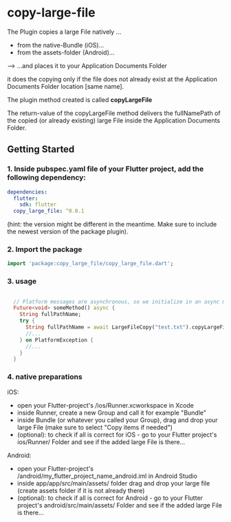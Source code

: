 # copy-large-file

The Plugin copies a large File natively ...
- from the native-Bundle (iOS)...
- from the assets-folder (Android)...

--> ...and places it to your Application Documents Folder

it does the copying only if the file does not already exist at the Application Documents Folder location [same name].

The plugin method created is called **copyLargeFile**

The return-value of the copyLargeFile method delivers the fullNamePath of the copied (or already existing) large File inside the Application Documents Folder.

## Getting Started

### 1. Inside pubspec.yaml file of your Flutter project, add the following dependency:

```yaml
dependencies:
  flutter:
    sdk: flutter
  copy_large_file: ^0.0.1
```
(hint: the version might be different in the meantime. Make sure to include the newest version of the package plugin).

### 2. Import the package

```dart
import 'package:copy_large_file/copy_large_file.dart';
```

### 3. usage

```dart

  // Platform messages are asynchronous, so we initialize in an async method.
  Future<void> someMethod() async {
    String fullPathName;
    try {
      String fullPathName = await LargeFileCopy("test.txt").copyLargeFile;
      //...
    } on PlatformException {
      //...
    }
  }
```

### 4. native preparations

iOS:
- open your Flutter-project's /ios/Runner.xcworkspace in Xcode
- inside Runner, create a new Group and call it for example "Bundle"
- inside Bundle (or whatever you called your Group), drag and drop your large File (make sure to select "Copy items if needed")
- (optional): to check if all is correct for iOS - go to your Flutter project's ios/Runner/ Folder and see if the added large File is there...

Android:

- open your Flutter-project's /android/my_flutter_project_name_android.iml in Android Studio
- inside app/app/src/main/assets/ folder drag and drop your large file (create assets folder if it is not already there)
- (optional): to check if all is correct for Android - go to your Flutter project's android/src/main/assets/ Folder and see if the added large File is there...
